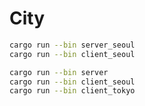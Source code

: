 # City

```bash
cargo run --bin server_seoul
cargo run --bin client_seoul
```

```bash
cargo run --bin server
cargo run --bin client_seoul
cargo run --bin client_tokyo
```

